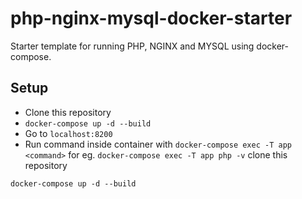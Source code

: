 # php-nginx-mysql-docker-starter
Starter template for running PHP, NGINX and MYSQL using docker-compose.

## Setup
* Clone this repository
* `docker-compose up -d --build`
* Go to `localhost:8200`
* Run command inside container with 
`docker-compose exec -T app <command>`
for eg. `docker-compose exec -T app php -v`
clone this repository

`docker-compose up -d --build`

